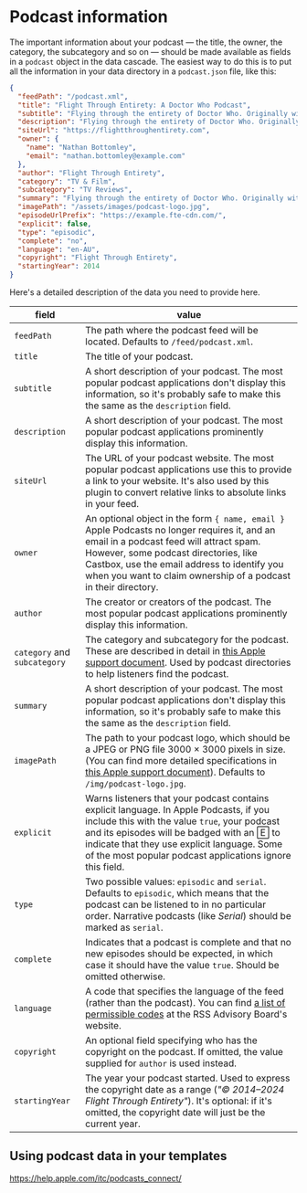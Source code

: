 # Podcast information

The important information about your podcast — the title, the owner, the category, the subcategory and so on — should be made available as fields in a `podcast` object in the data cascade. The easiest way to do this is to put all the information in your data directory in a `podcast.json` file, like this:

```json
{
  "feedPath": "/podcast.xml",
  "title": "Flight Through Entirety: A Doctor Who Podcast",
  "subtitle": "Flying through the entirety of Doctor Who. Originally with cake, but now with guests.", 
  "description": "Flying through the entirety of Doctor Who. Originally with cake, but now with guests.",
  "siteUrl": "https://flightthroughentirety.com",
  "owner": {
    "name": "Nathan Bottomley",
    "email": "nathan.bottomley@example.com"
  },
  "author": "Flight Through Entirety",
  "category": "TV & Film",
  "subcategory": "TV Reviews",
  "summary": "Flying through the entirety of Doctor Who. Originally with cake,but now with guests.",
  "imagePath": "/assets/images/podcast-logo.jpg",
  "episodeUrlPrefix": "https://example.fte-cdn.com/",
  "explicit": false,
  "type": "episodic",
  "complete": "no",
  "language": "en-AU",
  "copyright": "Flight Through Entirety",
  "startingYear": 2014
}
```

Here's a detailed description of the data you need to provide here.

| field | value |
| ----- | ----- |
| `feedPath` | The path where the podcast feed will be located. Defaults to `/feed/podcast.xml`. |
| `title` | The title of your podcast. |
| `subtitle` | A short description of your podcast. The most popular podcast applications don't display this information, so it's probably safe to make this the same as the `description` field. |
| `description` | A short description of your podcast. The most popular podcast applications prominently display this information. |
| `siteUrl` | The URL of your podcast website. The most popular podcast applications use this to provide a link to your website. It's also used by this plugin to convert relative links to absolute links in your feed. |
| `owner` | An optional object in the form `{ name, email }` Apple Podcasts no longer requires it, and an email in a podcast feed will attract spam. However, some podcast directories, like Castbox, use the email address to identify you when you want to claim ownership of a podcast in their directory. |
| `author` | The creator or creators of the podcast. The most popular podcast applications prominently display this information. |
| `category` and `subcategory` | The category and subcategory for the podcast. These are described in detail in [this Apple support document](https://podcasters.apple.com/support/1691-apple-podcasts-categories). Used by podcast directories to help listeners find the podcast. |
| `summary` | A short description of your podcast. The most popular podcast applications don't display this information, so it's probably safe to make this the same as the `description` field. |
| `imagePath` | The path to your podcast logo, which should be a JPEG or PNG file 3000 × 3000 pixels in size. (You can find more detailed specifications in [this Apple support document](https://podcasters.apple.com/support/896-artwork-requirements#shows)). Defaults to `/img/podcast-logo.jpg`. |
| `explicit` | Warns listeners that your podcast contains explicit language. In Apple Podcasts, if you include this with the value `true`, your podcast and its episodes will be badged with an 🄴 to indicate that they use explicit language. Some of the most popular podcast applications ignore this field. |
| `type` | Two possible values: `episodic` and `serial`. Defaults to `episodic`, which means that the podcast can be listened to in no particular order. Narrative podcasts (like _Serial_) should be marked as `serial`. |
| `complete` | Indicates that a podcast is complete and that no new episodes should be expected, in which case it should have the value `true`. Should be omitted otherwise. |
| `language` | A code that specifies the language of the feed (rather than the podcast). You can find [a list of permissible codes][lang] at the RSS Advisory Board's website. |
| `copyright` | An optional field specifying who has the copyright on the podcast. If omitted, the value supplied for `author` is used instead. |
| `startingYear` | The year your podcast started. Used to express the copyright date as a range (_"© 2014–2024 Flight Through Entirety"_). It's optional: if it's omitted, the copyright date will just be the current year. |

[lang]: https://www.rssboard.org/rss-language-codes

## Using podcast data in your templates

<https://help.apple.com/itc/podcasts_connect/>
